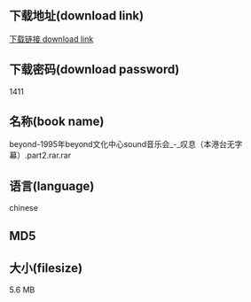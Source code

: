 ## 下载地址(download link)
[下载链接 download link](https://voluble-croquembouche-d321dc.netlify.app/?s=beyond-1995%E5%B9%B4beyond%E6%96%87%E5%8C%96%E4%B8%AD%E5%BF%83sound%E9%9F%B3%E4%B9%90%E4%BC%9A_-_%E5%8F%B9%E6%81%AF%EF%BC%88%E6%9C%AC%E6%B8%AF%E5%8F%B0%E6%97%A0%E5%AD%97%E5%B9%95%EF%BC%89.part2.rar)

## 下载密码(download password)
1411

## 名称(book name)
beyond-1995年beyond文化中心sound音乐会_-_叹息（本港台无字幕）.part2.rar.rar

## 语言(language)
chinese

## MD5


## 大小(filesize)
5.6 MB
